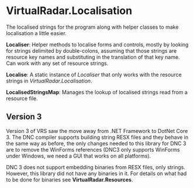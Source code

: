 ﻿# VirtualRadar.Localisation
The localised strings for the program along with helper classes to make localisation a little easier.

**Localiser**: Helper methods to localise forms and controls, mostly by looking for strings delimited
by double-colons, assuming that those strings are resource key names and substituting in the
translation
of that key name. Can work with any set of resource strings.

**Localise**: A static instance of *Localiser* that only works with the resource strings in
*VirtualRadar.Localisation*.

**LocalisedStringsMap**: Manages the lookup of localised strings read from a resource file.

## Version 3
Version 3 of VRS saw the move away from .NET Framework to DotNet Core 3. The DNC compiler supports
building string RESX files and they behave in the same way as before, the only changes needed to
this library for DNC 3 are to remove the WinForms references (DNC3 only supports WinForms under
Windows, we need a GUI that works on all platforms).

DNC 3 does not support embedding binaries from RESX files, only strings. However, this library did
not have any binaries in it. For details on what had to be done for binaries see
**VirtualRadar.Resources**.
